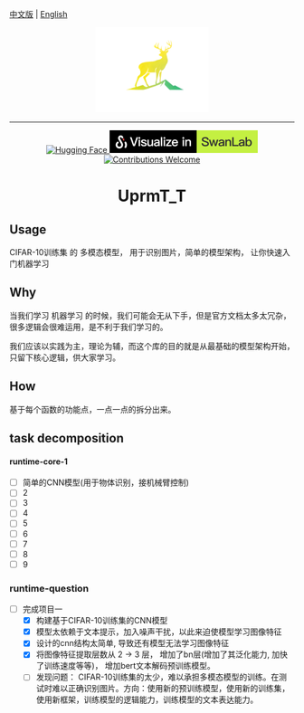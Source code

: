 [中文版](README.md) | [English](README_EN.md)


<div align="center">
  <img src="assets/log1.png" alt="UprmT_T AI" style="height: 150px; width: auto; max-width: 50%;" />
</div>
<hr>

<div align="center">
  <a href="https://huggingface.co/GQFth/Uprm-i1" target="_blank">
    <img alt="Hugging Face" src="https://img.shields.io/badge/%F0%9F%A4%97%20Hugging%20Face-Uprm--i1-ffc107?style=flat" />
  </a>
  <a href="https://swanlab.cn/@020202/multimodal-object-detection/runs/u2nvr8dtqnfs7iv86r7xs/chart" target="_blank">
    <img alt="SwanLab Experiment"  src="https://raw.githubusercontent.com/SwanHubX/assets/main/badge1.svg" />
  </a>
  <a href="https://github.com/GQFth/UprmT_T" target="_blank">
    <img alt="Contributions Welcome" src="https://img.shields.io/badge/contributions-welcome-brightgreen.svg" />
  </a>
</div>
<h1 align="center">UprmT_T</h1>

## Usage

CIFAR-10训练集 的 多模态模型， 用于识别图片，简单的模型架构， 让你快速入门机器学习

## Why

当我们学习 机器学习 的时候，我们可能会无从下手，但是官方文档太多太冗杂，很多逻辑会很难运用，是不利于我们学习的。

我们应该以实践为主，理论为辅，而这个库的目的就是从最基础的模型架构开始，只留下核心逻辑，供大家学习。

## How

基于每个函数的功能点，一点一点的拆分出来。

## task decomposition

#### runtime-core-1

- [ ] 简单的CNN模型(用于物体识别，接机械臂控制)
- [ ] 2
- [ ] 3
- [ ] 4
- [ ] 5
- [ ] 6
- [ ] 7
- [ ] 8
- [ ] 9

### runtime-question

- [ ] 完成项目一
  - [x] 构建基于CIFAR-10训练集的CNN模型 
  - [x] 模型太依赖于文本提示，加入噪声干扰，以此来迫使模型学习图像特征
  - [x] 设计的cnn结构太简单, 导致还有模型无法学习图像特征
  - [x] 将图像特征提取层数从 2 -> 3 层， 增加了bn层(增加了其泛化能力, 加快了训练速度等等)， 增加bert文本解码预训练模型。
  - [ ] 发现问题： CIFAR-10训练集的太少，难以承担多模态模型的训练。在测试时难以正确识别图片。方向：使用新的预训练模型，使用新的训练集，使用新框架，训练模型的逻辑能力，训练模型的文本表达能力。
